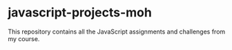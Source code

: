 # javascript-projects-moh
This repository contains all the JavaScript assignments and challenges from my course.
